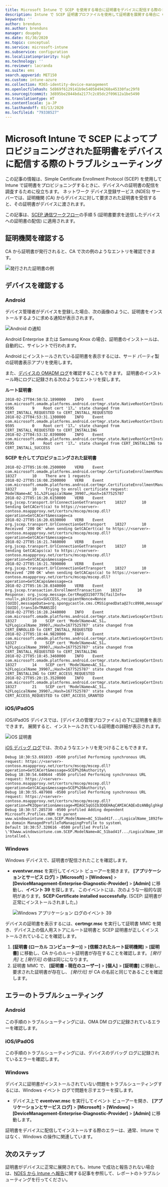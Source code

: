 ```yaml
---
title: Microsoft Intune で SCEP を使用する場合に証明書をデバイスに配信する際のトラブルシューティング | Microsoft Docs
description: Intune で SCEP 証明書プロファイルを使用して証明書を展開する場合に CA からデバイスへ証明書を配信する際のトラブルシューティングを行います。
keywords: ''
author: brenduns
ms.author: brenduns
manager: dougeby
ms.date: 01/30/2020
ms.topic: conceptual
ms.service: microsoft-intune
ms.subservice: configuration
ms.localizationpriority: high
ms.technology: ''
ms.reviewer: lacranda
ms.suite: ems
search.appverid: MET150
ms.custom: intune-azure
ms.collection: M365-identity-device-management
ms.openlocfilehash: 5d869f6129141b9e54058494260a45330fac29f8
ms.sourcegitcommit: 3d895be2844bda2177c2c85dc2f09612a1be5490
ms.translationtype: HT
ms.contentlocale: ja-JP
ms.lasthandoff: 03/13/2020
ms.locfileid: "79338527"
---
```

# <a name="troubleshoot-the-delivery-of-certificates-provisioned-by-scep-to-devices-in-microsoft-intune"></a>Microsoft Intune で SCEP によってプロビジョニングされた証明書をデバイスに配信する際のトラブルシューティング

この記事の情報は、Simple Certificate Enrollment Protocol (SCEP) を使用して Intune で証明書をプロビジョニングするときに、デバイスへの証明書の配信を調査するために役立ちます。 ネットワーク デバイス登録サービス (NDES) サーバーでは、証明機関 (CA) からデバイスに対して要求された証明書を受信すると、その証明書がデバイスに渡されます。

この記事は、[SCEP 通信ワークフロー](troubleshoot-scep-certificate-profiles.md)の手順 5 (証明書要求を送信したデバイスへの証明書の配信) に適用されます。

## <a name="review-the-certification-authority"></a>証明機関を確認する

CA から証明書が発行されると、CA で次の例のようなエントリを確認できます。

![発行された証明書の例](../protect/media/troubleshoot-scep-certificate-delivery/certificate-authority.png)

## <a name="review-the-device"></a>デバイスを確認する

### <a name="android"></a>Android

デバイス管理者がデバイスを登録した場合、次の画像のように、証明書をインストールするように求める通知が表示されます。

![Android の通知](../protect/media/troubleshoot-scep-certificate-delivery/android-notification.png)

Android Enterprise または Samsung Knox の場合、証明書のインストールは、自動的に、サイレントで行われます。

Android にインストールされている証明書を表示するには、サード パーティ製の証明書表示アプリを使用します。

また、[デバイスの OMADM ログ](troubleshoot-scep-certificate-profiles.md#logs-for-android-devices)を確認することもできます。 証明書のインストール時にログに記録される次のようなエントリを探します。

**ルート証明書**:

```
2018-02-27T04:50:52.1890000    INFO    Event     com.microsoft.omadm.platforms.android.certmgr.state.NativeRootCertInstallStateMachine     9595        9    Root cert '17…' state changed from CERT_INSTALL_REQUESTED to CERT_INSTALL_REQUESTED
2018-02-27T04:53:31.1300000    INFO    Event     com.microsoft.omadm.platforms.android.certmgr.state.NativeRootCertInstallStateMachine     9595        0    Root cert '17…' state changed from CERT_INSTALL_REQUESTED to CERT_INSTALLING
2018-02-27T04:53:32.0390000    INFO    Event     com.microsoft.omadm.platforms.android.certmgr.state.NativeRootCertInstallStateMachine     9595       14    Root cert '17…' state changed from CERT_INSTALLING to CERT_INSTALL_SUCCESS
```

**SCEP を介してプロビジョニングされた証明書**

```
2018-02-27T05:16:08.2500000    VERB    Event     com.microsoft.omadm.platforms.android.certmgr.CertificateEnrollmentManager    18327       10    There are 1 requests
2018-02-27T05:16:08.2500000    VERB    Event     com.microsoft.omadm.platforms.android.certmgr.CertificateEnrollmentManager    18327       10    Trying to enroll certificate request: ModelName=AC_51…%2FLogicalName_39907…;Hash=1677525787
2018-02-27T05:16:20.6150000    VERB    Event     org.jscep.transport.UrlConnectionGetTransport    18327       10    Sending GetCACert(ca) to https://<server>-contoso.msappproxy.net/certsrv/mscep/mscep.dll?operation=GetCACert&message=ca
2018-02-27T05:16:20.6530000    VERB    Event     org.jscep.transport.UrlConnectionGetTransport    18327       10    Received '200 OK' when sending GetCACert(ca) to https://<server>-contoso.msappproxy.net/certsrv/mscep/mscep.dll?operation=GetCACert&message=ca
2018-02-27T05:16:21.7460000    VERB    Event     org.jscep.transport.UrlConnectionGetTransport    18327       10    Sending GetCACaps(ca) to https://<server>-contoso.msappproxy.net/certsrv/mscep/mscep.dll?operation=GetCACaps&message=ca
2018-02-27T05:16:21.7890000    VERB    Event     org.jscep.transport.UrlConnectionGetTransport    18327       10    Received '200 OK' when sending GetCACaps(ca) to https://<server>-contoso.msappproxy.net/certsrv/mscep/mscep.dll?operation=GetCACaps&message=ca
2018-02-27T05:16:28.0340000    VERB    Event     org.jscep.transaction.EnrollmentTransaction    18327       10    Response: org.jscep.message.CertRep@3150777b[failInfo=<null>,pkiStatus=SUCCESS,recipientNonce=Nonce [GUID],messageData=org.spongycastle.cms.CMSSignedData@27cc8998,messageType=CERT_REP,senderNonce=Nonce [GUID],transId=TRANSID]
2018-02-27T05:16:28.2440000    INFO    Event     com.microsoft.omadm.platforms.android.certmgr.state.NativeScepCertInstallStateMachine    18327       10    SCEP cert 'ModelName=AC_51…%2FLogicalName_39907…;Hash=1677525787' state changed from CERT_ENROLLED to CERT_INSTALL_REQUESTED
2018-02-27T05:18:44.9820000    INFO    Event     com.microsoft.omadm.platforms.android.certmgr.state.NativeScepCertInstallStateMachine    18327        0    SCEP cert 'ModelName=AC_51…%2FLogicalName_39907…;Hash=1677525787' state changed from CERT_INSTALL_REQUESTED to CERT_INSTALLING
2018-02-27T05:18:45.3460000    INFO    Event     com.microsoft.omadm.platforms.android.certmgr.state.NativeScepCertInstallStateMachine    18327       14    SCEP cert 'ModelName=AC_51…%2FLogicalName_39907…;Hash=1677525787' state changed from CERT_INSTALLING to CERT_ACCESS_REQUESTED
2018-02-27T05:20:15.3520000    INFO    Event     com.microsoft.omadm.platforms.android.certmgr.state.NativeScepCertInstallStateMachine    18327       21    SCEP cert 'ModelName=AC_51…%2FLogicalName_39907…;Hash=1677525787' state changed from CERT_ACCESS_REQUESTED to CERT_ACCESS_GRANTED
```

### <a name="iosipados"></a>iOS/iPadOS

iOS/iPadOS デバイスでは、[デバイスの管理プロファイル] の下に証明書を表示できます。 展開すると、インストールされている証明書の詳細が表示されます。

![iOS 証明書](../protect/media/troubleshoot-scep-certificate-delivery/ios-certificate.png)

[iOS デバッグ ログ](troubleshoot-scep-certificate-profiles.md#logs-for-ios-and-ipados-devices)では、次のようなエントリを見つけることもできます。

```
Debug 18:30:53.691033 -0500 profiled Performing synchronous URL request: https://<server>-contoso.msappproxy.net/certsrv/mscep/mscep.dll?operation=GetCACert&message=SCEP%20Authority\  
Debug 18:30:54.640644 -0500 profiled Performing synchronous URL request: https://<server>-contoso.msappproxy.net/certsrv/mscep/mscep.dll?operation=GetCACaps&message=SCEP%20Authority\ 
Debug 18:30:55.487908 -0500 profiled Performing synchronous URL request: https://<server>-contoso.msappproxy.net/certsrv/mscep/mscep.dll?operation=PKIOperation&message=MIAGCSqGSIb3DQEHAqCAMIACAQExDzANBglghkgBZQMEAgMFADCABgkqhkiG9w0BBwGggCSABIIZfzCABgkqhkiG9w0BBwOggDCAAgEAMYIBgjCCAX4CAQAwZjBPMRUwEwYKCZImiZPyLGQBGRYFbG9jYWwxHDAaBgoJkiaJk/IsZAEZFgxmb3VydGhjb2ZmZWUxGDAWBgNVBAMTD0ZvdXJ0aENvZmZlZSBDQQITaAAAAAmaneVjEPlcTwAAAAAACTANBgkqhkiG9w0BAQEFAASCAQCqfsOYpuBToerQLkw/tl4tH9E+97TBTjGQN9NCjSgb78fF6edY0pNDU+PH4RB356wv3rfZi5IiNrVu5Od4k6uK4w0582ZM2n8NJFRY7KWSNHsmTIWlo/Vcr4laAtq5rw+CygaYcefptcaamkjdLj07e/Uk4KsetGo7ztPVjSEFwfRIfKv474dLDmPqp0ZwEWRQG 
Debug 18:30:57.285730 -0500 profiled Adding dependent Microsoft.Profiles.MDM to parent www.windowsintune.com.SCEP.ModelName=AC_51bad41f.../LogicalName_1892fe4c...;Hash=-912418295 in domain ManagedProfileToManagingProfile to system\ 
Default 18:30:57.320616 -0500 profiled Profile \'93www.windowsintune.com.SCEP.ModelName=AC_51bad41f.../LogicalName_1892fe4c...;Hash=-912418295\'94 installed.\ 
```

### <a name="windows"></a>Windows

Windows デバイスで、証明書が配信されたことを確認します。

- **eventvwr.msc** を実行してイベント ビューアーを開きます。 **[アプリケーションとサービス ログ]**  >  **[Microsoft]**  >  **[Windows]**  >  **[DeviceManagement-Enterprise-Diagnostic-Provider]**  >  **[Admin]** に移動し、**イベント 39** を探します。 このイベントには、次のような一般的な説明があります。**SCEP:Certificate installed successfully.** (SCEP: 証明書が正常にインストールされました。)

   ![Windows アプリケーション ログのイベント 39](../protect/media/troubleshoot-scep-certificate-delivery/device-app-log.png)

デバイスの証明書を表示するには、**certmgr.msc** を実行して証明書 MMC を開き、デバイス上の個人用ストアにルート証明書と SCEP 証明書が正しくインストールされていることを確認します。

   1. **[証明書 (ローカル コンピューター)]**  >  **[信頼されたルート証明機関]**  >  **[証明書]** に移動し、CA からのルート証明書が存在することを確認します。 *[発行先]* と *[発行元]* の値は同じになります。
   2. 証明書 MMC で、 **[証明書 - 現在のユーザー]**  >  **[個人]**  >  **[証明書]** に移動し、要求された証明書が存在し、 *[発行元]* が CA の名前と同じであることを確認します。

## <a name="troubleshoot-failures"></a>エラーのトラブルシューティング

### <a name="android"></a>Android

この手順のトラブルシューティングには、OMA DM ログに記録されているエラーを確認します。

### <a name="iosipados"></a>iOS/iPadOS

この手順のトラブルシューティングには、デバイスのデバッグ ログに記録されているエラーを確認します。

### <a name="windows"></a>Windows

デバイスに証明書がインストールされていない問題をトラブルシューティングするには、Windows イベント ログで問題を示すエラーを探します。

- デバイス上で **eventvwr.msc** を実行してイベント ビューアーを開き、 **[アプリケーションとサービス ログ]**  >  **[Microsoft]**  >  **[Windows]**  >  **[DeviceManagement-Enterprise-Diagnostic-Provider]**  >  **[Admin]** に移動します。

証明書をデバイスに配信してインストールする際のエラーは、通常、Intune ではなく、Windows の操作に関連しています。

## <a name="next-steps"></a>次のステップ

証明書がデバイスに正常に展開されても、Intune で成功と報告されない場合は、[NDES から Intune へ報告](troubleshoot-scep-certificate-reporting.md)に関する記事を参照して、レポートのトラブルシューティングを行ってください。
